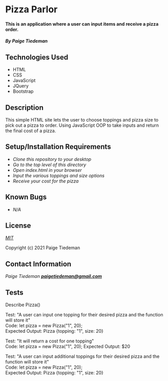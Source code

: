 # Pizza Parlor

#### This is an application where a user can input items and receive a pizza order.

#### _By Paige Tiedeman_

## Technologies Used

* HTML
* CSS
* JavaScript
* JQuery
* Bootstrap

## Description

This simple HTML site lets the user to choose toppings and pizza size to pick out a pizza to order. Using JavaScript OOP to take inputs and return the final cost of a pizza. 

## Setup/Installation Requirements

* _Clone this repository to your desktop_
* _Go to the top level of this directory_
* _Open index.html in your browser_
* _Input the various toppings and size options_
* _Receive your cost for the pizza_

## Known Bugs

* _N/A_

## License

_[MIT](https://opensource.org/licenses/MIT)_

Copyright (c) 2021 Paige Tiedeman

## Contact Information

_Paige Tiedeman **paigetiedeman@gmail.com**_

## Tests

Describe Pizza()

Test: "A user can input one topping for their desired pizza and the function will store it"  
Code: let pizza = new Pizza("1", 20);  
Expected Output: Pizza {topping: "1", size: 20}  

Test: "It will return a cost for one topping"  
Code: let pizza = new Pizza("1", 20);
Expected Output: $20

Test: "A user can input additional toppings for their desired pizza and the function will store it"  
Code: let pizza = new Pizza("1", 20);  
Expected Output: Pizza {topping: "1", size: 20}